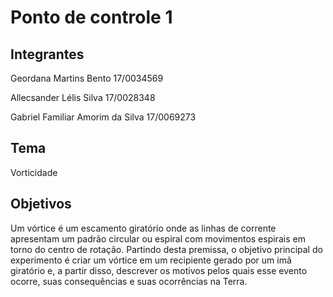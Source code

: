 # Ponto de controle 1

## Integrantes
Geordana Martins Bento 17/0034569

Allecsander Lélis Silva 17/0028348

Gabriel Familiar Amorim da Silva 17/0069273

## Tema
Vorticidade

## Objetivos 
Um vórtice é um escamento giratório onde as linhas de corrente apresentam um padrão circular ou espiral com movimentos espirais em torno do centro de rotação. Partindo desta premissa, o objetivo principal do experimento é criar um vórtice em um recipiente gerado por um imã giratório e, a partir disso, descrever os motivos pelos quais esse evento ocorre, suas consequências e suas ocorrências na Terra.
